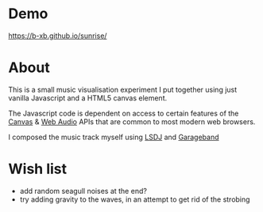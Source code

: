 # Demo

https://b-xb.github.io/sunrise/

# About

This is a small music visualisation experiment I put together using just vanilla Javascript and a HTML5 canvas element.

The Javascript code is dependent on access to certain features of the [Canvas](https://developer.mozilla.org/en-US/docs/Web/API/Canvas_API) & [Web Audio](https://developer.mozilla.org/en-US/docs/Web/API/Web_Audio_API) APIs that are common to most modern web browsers.

I composed the music track myself using [LSDJ](https://www.littlesounddj.com/lsd/index.php) and [Garageband](https://www.apple.com/uk/mac/garageband/)

# Wish list
- add random seagull noises at the end?
- try adding gravity to the waves, in an attempt to get rid of the strobing
